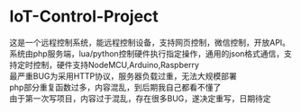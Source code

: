 # IoT-Control-Project
这是一个远程控制系统，能远程控制设备，支持网页控制，微信控制，开放API。<br>
系统由php服务端，lua/python控制硬件执行指定操作，通用的json格式通信，支持定时控制，硬件支持NodeMCU,Arduino,Raspberry<br>
最严重BUG为采用HTTP协议，服务器负载过重，无法大规模部署<br>
php部分重复函数过多，内容混乱，到后期我自己都看不懂了<br>
由于第一次写项目，内容过于混乱，存在很多BUG，遂决定重写，日期待定
